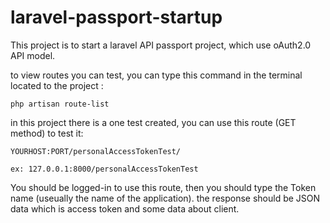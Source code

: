 # laravel-passport-startup
This project is to start a laravel API passport project, which use oAuth2.0 API model.

to view routes you can test, you can type this command in the terminal located to the project :

`php artisan route-list`

in this project there is a one test created, you can use this route (GET method) to test it:
```
YOURHOST:PORT/personalAccessTokenTest/

ex: 127.0.0.1:8000/personalAccessTokenTest
```
You should be logged-in to use this route, then you should type the Token name (useually the name of the application).
the response should be JSON data which is access token and some data about client.
